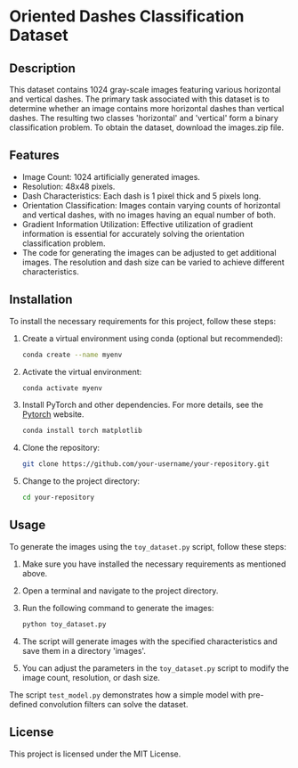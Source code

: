 # Oriented Dashes Classification Dataset

## Description

This dataset contains 1024 gray-scale images featuring various horizontal and vertical dashes. The primary task associated with this dataset is to determine whether an image contains more horizontal dashes than vertical dashes. The resulting two classes 'horizontal' and 'vertical' form a binary classification problem. To obtain the dataset, download the images.zip file.

## Features

- Image Count: 1024 artificially generated images.
- Resolution: 48x48 pixels.
- Dash Characteristics: Each dash is 1 pixel thick and 5 pixels long.
- Orientation Classification: Images contain varying counts of horizontal and vertical dashes, with no images having an equal number of both.
- Gradient Information Utilization: Effective utilization of gradient information is essential for accurately solving the orientation classification problem.
- The code for generating the images can be adjusted to get additional images. The resolution and dash size can be varied to achieve different characteristics.

## Installation
To install the necessary requirements for this project, follow these steps:

1. Create a virtual environment using conda (optional but recommended):
    ```bash
    conda create --name myenv
    ```

2. Activate the virtual environment:
    ```bash
    conda activate myenv
    ```

3. Install PyTorch and other dependencies. For more details, see the [Pytorch](https://pytorch.org/) website.
    ```bash
    conda install torch matplotlib
    ```

4. Clone the repository:
    ```bash
    git clone https://github.com/your-username/your-repository.git
    ```

5. Change to the project directory:
    ```bash
    cd your-repository

## Usage
To generate the images using the `toy_dataset.py` script, follow these steps:

1. Make sure you have installed the necessary requirements as mentioned above.

2. Open a terminal and navigate to the project directory.

3. Run the following command to generate the images:
    ```bash
    python toy_dataset.py
    ```

4. The script will generate images with the specified characteristics and save them in a directory 'images'.

5. You can adjust the parameters in the `toy_dataset.py` script to modify the image count, resolution, or dash size.

The script `test_model.py` demonstrates how a simple model with pre-defined convolution filters can solve the dataset.


## License
This project is licensed under the MIT License.
